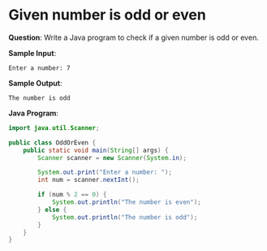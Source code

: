 # Given number is odd or even

**Question**: Write a Java program to check if a given number is odd or even.

**Sample Input**:
```
Enter a number: 7
```

**Sample Output**:
```
The number is odd
```

**Java Program**:
```java
import java.util.Scanner;

public class OddOrEven {
    public static void main(String[] args) {
        Scanner scanner = new Scanner(System.in);

        System.out.print("Enter a number: ");
        int num = scanner.nextInt();

        if (num % 2 == 0) {
            System.out.println("The number is even");
        } else {
            System.out.println("The number is odd");
        }
    }
}
```
